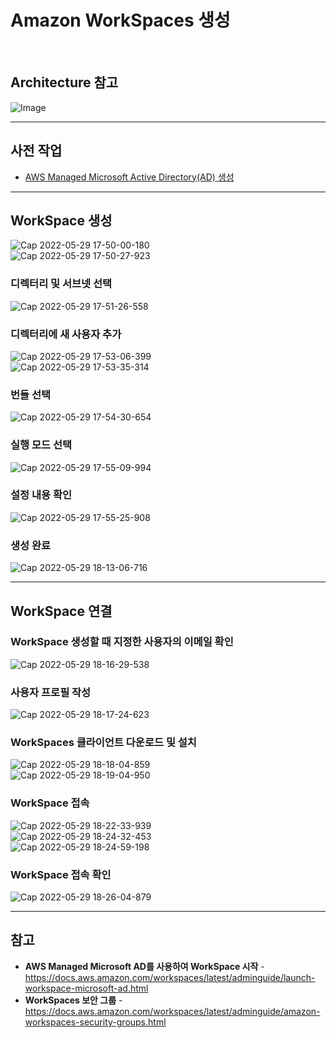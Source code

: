 # Amazon WorkSpaces 생성

<br/>

## Architecture 참고
![Image](https://user-images.githubusercontent.com/46125158/170857203-b93be72b-6854-4746-8ea4-248c125078f9.png)

<hr>

## 사전 작업
- [AWS Managed Microsoft Active Directory(AD) 생성](https://github.com/kva231/AWS-Tech-Note/blob/master/Security%2C%20Identity%2C%20%26%20Compliance/AWS%20Directory%20Service/AWS%20Managed%20Microsoft%20Active%20Directory(AD)%20%EC%83%9D%EC%84%B1.md)

<hr>

## WorkSpace 생성
![Cap 2022-05-29 17-50-00-180](https://user-images.githubusercontent.com/46125158/170989803-15a5ac6b-7e6e-4c06-a0cc-ad4488c55389.png)  
![Cap 2022-05-29 17-50-27-923](https://user-images.githubusercontent.com/46125158/170989849-278b6f9b-321b-4967-8a28-1885c28680ac.png)  

### 디렉터리 및 서브넷 선택
![Cap 2022-05-29 17-51-26-558](https://user-images.githubusercontent.com/46125158/170990040-e7bfc444-0af8-4703-b675-c34f5aab67a8.png)  

### 디렉터리에 새 사용자 추가
![Cap 2022-05-29 17-53-06-399](https://user-images.githubusercontent.com/46125158/170990073-b87512d2-6f5b-4c7c-a436-ec11139fb670.png)  
![Cap 2022-05-29 17-53-35-314](https://user-images.githubusercontent.com/46125158/170990082-3ef4216c-2eb9-466d-8939-d4a481f3041e.png)  

### 번들 선택
![Cap 2022-05-29 17-54-30-654](https://user-images.githubusercontent.com/46125158/170990114-53ee8948-537e-4e65-92e1-c769a3ad84d0.png)  

### 실행 모드 선택
![Cap 2022-05-29 17-55-09-994](https://user-images.githubusercontent.com/46125158/170990150-7b5be1ad-54a2-42b3-8356-ffd56e320acc.png)  

### 설정 내용 확인
![Cap 2022-05-29 17-55-25-908](https://user-images.githubusercontent.com/46125158/170990172-b77efe52-3b78-4214-a390-1f1ab7d57a98.png)  

### 생성 완료
![Cap 2022-05-29 18-13-06-716](https://user-images.githubusercontent.com/46125158/170990189-742176b8-120f-4407-8efe-6fb402c1e4e9.png)  

<hr>

## WorkSpace 연결
### WorkSpace 생성할 때 지정한 사용자의 이메일 확인
![Cap 2022-05-29 18-16-29-538](https://user-images.githubusercontent.com/46125158/170991529-17d2ca58-e0e9-4bf3-8b16-da81c187c1a4.png)  

### 사용자 프로필 작성
![Cap 2022-05-29 18-17-24-623](https://user-images.githubusercontent.com/46125158/170991554-606e3bec-7289-4d52-9f71-b98998f93ae3.png)  

### WorkSpaces 클라이언트 다운로드 및 설치
![Cap 2022-05-29 18-18-04-859](https://user-images.githubusercontent.com/46125158/170991597-f5056584-9289-413e-bb11-dda26922625b.png)  
![Cap 2022-05-29 18-19-04-950](https://user-images.githubusercontent.com/46125158/170991628-1e4dd4b9-7b94-4762-a74e-315c7144e56b.png)  

### WorkSpace 접속
![Cap 2022-05-29 18-22-33-939](https://user-images.githubusercontent.com/46125158/170991665-04e23fb1-cc5d-4e85-b28a-2ce7e9b55eb1.png)  
![Cap 2022-05-29 18-24-32-453](https://user-images.githubusercontent.com/46125158/170991678-7e9ede48-b7a8-4525-a4b5-414677eedb1c.png)  
![Cap 2022-05-29 18-24-59-198](https://user-images.githubusercontent.com/46125158/170991684-24a005de-2b14-40bb-a1a4-7cd7c5449b28.png)  

### WorkSpace 접속 확인
![Cap 2022-05-29 18-26-04-879](https://user-images.githubusercontent.com/46125158/170991706-75542c9f-1811-48e6-aa71-a7d6467531af.png)  

<hr>

## 참고
- **AWS Managed Microsoft AD를 사용하여 WorkSpace 시작** - https://docs.aws.amazon.com/workspaces/latest/adminguide/launch-workspace-microsoft-ad.html
- **WorkSpaces 보안 그룹** - https://docs.aws.amazon.com/workspaces/latest/adminguide/amazon-workspaces-security-groups.html
